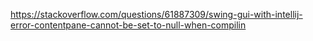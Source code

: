 https://stackoverflow.com/questions/61887309/swing-gui-with-intellij-error-contentpane-cannot-be-set-to-null-when-compilin